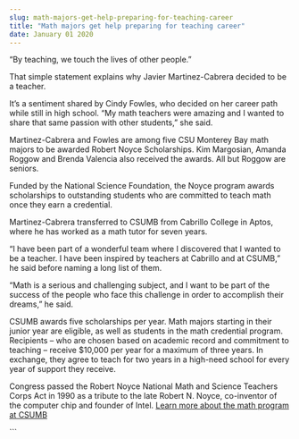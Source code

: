 ```yaml
---
slug: math-majors-get-help-preparing-for-teaching-career
title: "Math majors get help preparing for teaching career"
date: January 01 2020
---
```


 
<p>“By teaching, we touch the lives of other people.”</p>
<p>
  That simple statement explains why Javier Martinez-Cabrera decided to be a
  teacher.
</p>
<p>
  It’s a sentiment shared by Cindy Fowles, who decided on her career path while
  still in high school. “My math teachers were amazing and I wanted to share
  that same passion with other students,” she said.
</p>
<p>
  Martinez-Cabrera and Fowles are among five CSU Monterey Bay math majors to be
  awarded Robert Noyce Scholarships. Kim Margosian, Amanda Roggow and Brenda
  Valencia also received the awards. All but Roggow are seniors.
</p>
<p>
  Funded by the National Science Foundation, the Noyce program awards
  scholarships to outstanding students who are committed to teach math once they
  earn a credential.
</p>
<p>
  Martinez-Cabrera transferred to CSUMB from Cabrillo College in Aptos, where he
  has worked as a math tutor for seven years.
</p>
<p>
  “I have been part of a wonderful team where I discovered that I wanted to be a
  teacher. I have been inspired by teachers at Cabrillo and at CSUMB,” he said
  before naming a long list of them.
</p>
<p>
  “Math is a serious and challenging subject, and I want to be part of the
  success of the people who face this challenge in order to accomplish their
  dreams,” he said.
</p>
<p>
  CSUMB awards five scholarships per year. Math majors starting in their junior
  year are eligible, as well as students in the math credential program.
  Recipients – who are chosen based on academic record and commitment to
  teaching – receive $10,000 per year for a maximum of three years. In exchange,
  they agree to teach for two years in a high-need school for every year of
  support they receive.
</p>
<p>
  Congress passed the Robert Noyce National Math and Science Teachers Corps Act
  in 1990 as a tribute to the late Robert N. Noyce, co-inventor of the computer
  chip and founder of Intel.
  <a href="https://csumb.edu/math">Learn more about the math program at CSUMB</a>
</p>
```
